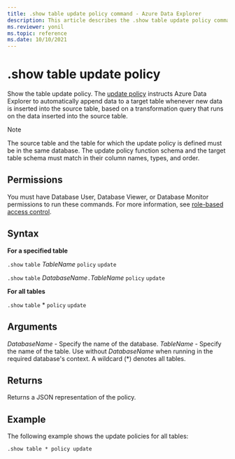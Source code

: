 ```yaml
---
title: .show table update policy command - Azure Data Explorer
description: This article describes the .show table update policy command in Azure Data Explorer.
ms.reviewer: yonil
ms.topic: reference
ms.date: 10/10/2021
---
```

# .show table update policy

Show the table update policy. The [update policy](updatepolicy.md) instructs Azure Data Explorer to automatically append data to a target table whenever new data is inserted into the source table, based on a transformation query that runs on the data inserted into the source table.

> [!NOTE]
> The source table and the table for which the update policy is defined must be in the same database.
> The update policy function schema and the target table schema must match in their column names, types, and order.

## Permissions

You must have Database User, Database Viewer, or Database Monitor permissions to run these commands. For more information, see [role-based access control](access-control/role-based-access-control.md).

## Syntax

**For a specified table**

`.show` `table` *TableName* `policy` `update`

`.show` `table` *DatabaseName*`.`*TableName* `policy` `update`

**For all tables**

`.show` `table` * `policy` `update`

## Arguments

*DatabaseName* - Specify the name of the database.
*TableName* - Specify the name of the table. Use without *DatabaseName* when running in the required database's context. A wildcard (*) denotes all tables.

## Returns

Returns a JSON representation of the policy.

## Example

The following example shows the update policies for all tables:

```kusto
.show table * policy update 
```
